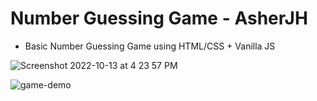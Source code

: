 
# Number Guessing Game - AsherJH

- Basic Number Guessing Game using HTML/CSS + Vanilla JS


![Screenshot 2022-10-13 at 4 23 57 PM](https://user-images.githubusercontent.com/60175893/195543195-6d5ff8ed-03ce-4f31-bc28-fa106299d85a.png)


![game-demo](https://user-images.githubusercontent.com/60175893/195547915-aa51563f-c0ad-454f-8d49-0c4e00068c0f.gif)
